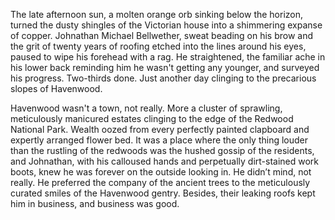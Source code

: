 The late afternoon sun, a molten orange orb sinking below the horizon, turned the dusty shingles of the Victorian house into a shimmering expanse of copper. Johnathan Michael Bellwether, sweat beading on his brow and the grit of twenty years of roofing etched into the lines around his eyes, paused to wipe his forehead with a rag. He straightened, the familiar ache in his lower back reminding him he wasn't getting any younger, and surveyed his progress. Two-thirds done. Just another day clinging to the precarious slopes of Havenwood.

Havenwood wasn't a town, not really. More a cluster of sprawling, meticulously manicured estates clinging to the edge of the Redwood National Park. Wealth oozed from every perfectly painted clapboard and expertly arranged flower bed. It was a place where the only thing louder than the rustling of the redwoods was the hushed gossip of the residents, and Johnathan, with his calloused hands and perpetually dirt-stained work boots, knew he was forever on the outside looking in. He didn’t mind, not really. He preferred the company of the ancient trees to the meticulously curated smiles of the Havenwood gentry. Besides, their leaking roofs kept him in business, and business was good.

